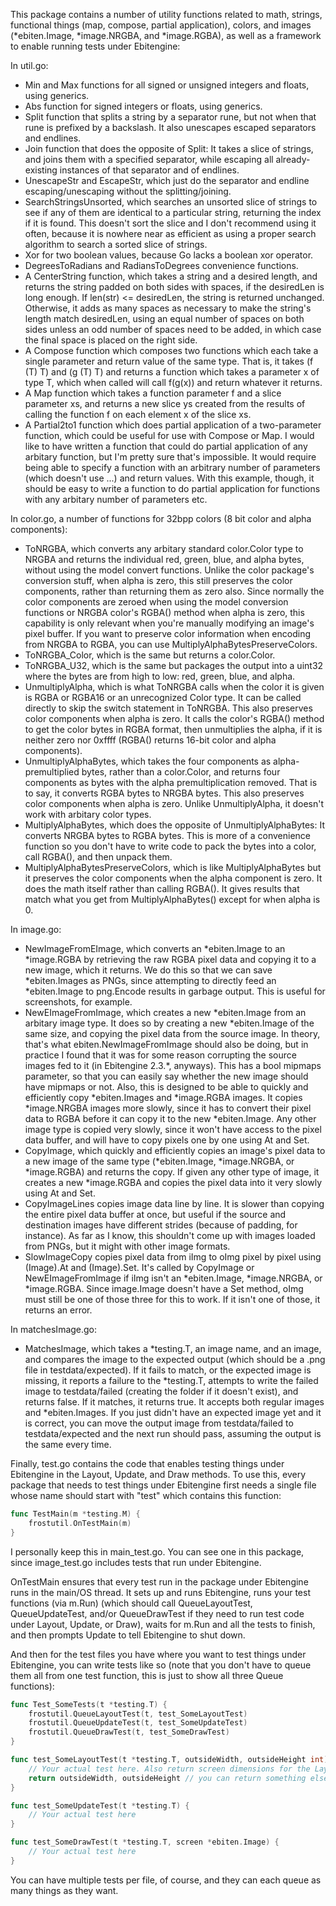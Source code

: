 This package contains a number of utility functions related to math, strings, functional things (map, compose, partial application), colors, and images (*ebiten.Image, *image.NRGBA, and *image.RGBA), as well as a framework to enable running tests under Ebitengine:

In util.go:
- Min and Max functions for all signed or unsigned integers and floats, using generics.
- Abs function for signed integers or floats, using generics.
- Split function that splits a string by a separator rune, but not when that rune is prefixed by a backslash. It also unescapes escaped separators and endlines.
- Join function that does the opposite of Split: It takes a slice of strings, and joins them with a specified separator, while escaping all already-existing instances of that separator and of endlines.
- UnescapeStr and EscapeStr, which just do the separator and endline escaping/unescaping without the splitting/joining.
- SearchStringsUnsorted, which searches an unsorted slice of strings to see if any of them are identical to a particular string, returning the index if it is found. This doesn't sort the slice and I don't recommend using it often, because it is nowhere near as efficient as using a proper search algorithm to search a sorted slice of strings.
- Xor for two boolean values, because Go lacks a boolean xor operator.
- DegreesToRadians and RadiansToDegrees convenience functions.
- A CenterString function, which takes a string and a desired length, and returns the string padded on both sides with spaces, if the desiredLen is long enough. If len(str) <= desiredLen, the string is returned unchanged. Otherwise, it adds as many spaces as necessary to make the string's length match desiredLen, using an equal number of spaces on both sides unless an odd number of spaces need to be added, in which case the final space is placed on the right side.
- A Compose function which composes two functions which each take a single parameter and return value of the same type. That is, it takes (f (T) T) and (g (T) T) and returns a function which takes a parameter x of type T, which when called will call f(g(x)) and return whatever it returns.
- A Map function which takes a function parameter f and a slice parameter xs, and returns a new slice ys created from the results of calling the function f on each element x of the slice xs.
- A Partial2to1 function which does partial application of a two-parameter function, which could be useful for use with Compose or Map. I would like to have written a function that could do partial application of any arbitary function, but I'm pretty sure that's impossible. It would require being able to specify a function with an arbitrary number of parameters (which doesn't use ...) and return values. With this example, though, it should be easy to write a function to do partial application for functions with any arbitary number of parameters etc.

In color.go, a number of functions for 32bpp colors (8 bit color and alpha components):
- ToNRGBA, which converts any arbitary standard color.Color type to NRGBA and returns the individual red, green, blue, and alpha bytes, without using the model convert functions. Unlike the color package's conversion stuff, when alpha is zero, this still preserves the color components, rather than returning them as zero also. Since normally the color components are zeroed when using the model conversion functions or NRGBA color's RGBA() method when alpha is zero, this capability is only relevant when you're manually modifying an image's pixel buffer. If you want to preserve color information when encoding from NRGBA to RGBA, you can use MultiplyAlphaBytesPreserveColors.
- ToNRGBA_Color, which is the same but returns a color.Color.
- ToNRGBA_U32, which is the same but packages the output into a uint32 where the bytes are from high to low: red, green, blue, and alpha.
- UnmultiplyAlpha, which is what ToNRGBA calls when the color it is given is RGBA or RGBA16 or an unrecognized Color type. It can be called directly to skip the switch statement in ToNRGBA. This also preserves color components when alpha is zero. It calls the color's RGBA() method to get the color bytes in RGBA format, then unmultiplies the alpha, if it is neither zero nor 0xffff (RGBA() returns 16-bit color and alpha components).
- UnmultiplyAlphaBytes, which takes the four components as alpha-premultiplied bytes, rather than a color.Color, and returns four components as bytes with the alpha premultiplication removed. That is to say, it converts RGBA bytes to NRGBA bytes. This also preserves color components when alpha is zero. Unlike UnmultiplyAlpha, it doesn't work with arbitary color types.
- MultiplyAlphaBytes, which does the opposite of UnmultiplyAlphaBytes: It converts NRGBA bytes to RGBA bytes. This is more of a convenience function so you don't have to write code to pack the bytes into a color, call RGBA(), and then unpack them.
- MultiplyAlphaBytesPreserveColors, which is like MultiplyAlphaBytes but it preserves the color components when the alpha component is zero. It does the math itself rather than calling RGBA(). It gives results that match what you get from MultiplyAlphaBytes() except for when alpha is 0.

In image.go:
- NewImageFromEImage, which converts an *ebiten.Image to an *image.RGBA by retrieving the raw RGBA pixel data and copying it to a new image, which it returns. We do this so that we can save *ebiten.Images as PNGs, since attempting to directly feed an *ebiten.Image to png.Encode results in garbage output. This is useful for screenshots, for example.
- NewEImageFromImage, which creates a new *ebiten.Image from an arbitary image type. It does so by creating a new *ebiten.Image of the same size, and copying the pixel data from the source image. In theory, that's what ebiten.NewImageFromImage should also be doing, but in practice I found that it was for some reason corrupting the source images fed to it (in Ebitengine 2.3.\*, anyways). This has a bool mipmaps parameter, so that you can easily say whether the new image should have mipmaps or not. Also, this is designed to be able to quickly and efficiently copy *ebiten.Images and *image.RGBA images. It copies *image.NRGBA images more slowly, since it has to convert their pixel data to RGBA before it can copy it to the new *ebiten.Image. Any other image type is copied very slowly, since it won't have access to the pixel data buffer, and will have to copy pixels one by one using At and Set.
- CopyImage, which quickly and efficiently copies an image's pixel data to a new image of the same type (*ebiten.Image, *image.NRGBA, or *image.RGBA) and returns the copy. If given any other type of image, it creates a new *image.RGBA and copies the pixel data into it very slowly using At and Set.
- CopyImageLines copies image data line by line. It is slower than copying the entire pixel data buffer at once, but useful if the source and destination images have different strides (because of padding, for instance). As far as I know, this shouldn't come up with images loaded from PNGs, but it might with other image formats.
- SlowImageCopy copies pixel data from iImg to oImg pixel by pixel using (Image).At and (Image).Set. It's called by CopyImage or NewEImageFromImage if iImg isn't an *ebiten.Image, *image.NRGBA, or *image.RGBA. Since image.Image doesn't have a Set method, oImg must still be one of those three for this to work. If it isn't one of those, it returns an error.

In matchesImage.go:
- MatchesImage, which takes a *testing.T, an image name, and an image, and compares the image to the expected output (which should be a .png file in testdata/expected). If it fails to match, or the expected image is missing, it reports a failure to the *testing.T, attempts to write the failed image to testdata/failed (creating the folder if it doesn't exist), and returns false. If it matches, it returns true. It accepts both regular images and *ebiten.Images. If you just didn't have an expected image yet and it is correct, you can move the output image from testdata/failed to testdata/expected and the next run should pass, assuming the output is the same every time.

Finally, test.go contains the code that enables testing things under Ebitengine in the Layout, Update, and Draw methods. To use this, every package that needs to test things under Ebitengine first needs a single file whose name should start with "test" which contains this function:
```go
func TestMain(m *testing.M) {
	frostutil.OnTestMain(m)
}
```
I personally keep this in main_test.go. You can see one in this package, since image_test.go includes tests that run under Ebitengine.

OnTestMain ensures that every test run in the package under Ebitengine runs in the main/OS thread. It sets up and runs Ebitengine, runs your test functions (via m.Run) (which should call QueueLayoutTest, QueueUpdateTest, and/or QueueDrawTest if they need to run test code under Layout, Update, or Draw), waits for m.Run and all the tests to finish, and then prompts Update to tell Ebitengine to shut down.

And then for the test files you have where you want to test things under Ebitengine, you can write tests like so (note that you don't have to queue them all from one test function, this is just to show all three Queue functions):
```go
func Test_SomeTests(t *testing.T) {
	frostutil.QueueLayoutTest(t, test_SomeLayoutTest)
	frostutil.QueueUpdateTest(t, test_SomeUpdateTest)
	frostutil.QueueDrawTest(t, test_SomeDrawTest)	
}

func test_SomeLayoutTest(t *testing.T, outsideWidth, outsideHeight int) (screenWidth, screenHeight int) {
	// Your actual test here. Also return screen dimensions for the Layout function to return:
	return outsideWidth, outsideHeight // you can return something else if you like
}

func test_SomeUpdateTest(t *testing.T) {
	// Your actual test here
}

func test_SomeDrawTest(t *testing.T, screen *ebiten.Image) {
	// Your actual test here
}
```

You can have multiple tests per file, of course, and they can each queue as many things as they want.
